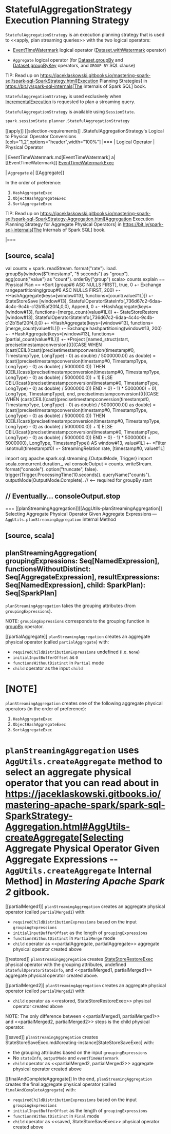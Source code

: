 # StatefulAggregationStrategy Execution Planning Strategy

`StatefulAggregationStrategy` is an execution planning strategy that is used to <<apply, plan streaming queries>> with the two logical operators:

* [EventTimeWatermark](EventTimeWatermark.md) logical operator ([Dataset.withWatermark](operators/withWatermark.md) operator)

* `Aggregate` logical operator (for [Dataset.groupBy](operators/groupBy.md) and [Dataset.groupByKey](operators/groupByKey.md) operators, and `GROUP BY` SQL clause)

TIP: Read up on https://jaceklaskowski.gitbooks.io/mastering-spark-sql/spark-sql-SparkStrategy.html[Execution Planning Strategies] in https://bit.ly/spark-sql-internals[The Internals of Spark SQL] book.

`StatefulAggregationStrategy` is used exclusively when [IncrementalExecution](IncrementalExecution.md) is requested to plan a streaming query.

`StatefulAggregationStrategy` is available using `SessionState`.

```scala
spark.sessionState.planner.StatefulAggregationStrategy
```

[[apply]]
[[selection-requirements]]
.StatefulAggregationStrategy's Logical to Physical Operator Conversions
[cols="1,2",options="header",width="100%"]
|===
| Logical Operator
| Physical Operator

| EventTimeWatermark.md[EventTimeWatermark]
a| [[EventTimeWatermark]] [EventTimeWatermarkExec](physical-operators/EventTimeWatermarkExec.md)

| `Aggregate`
a| [[Aggregate]]

In the order of preference:

1. `HashAggregateExec`
1. `ObjectHashAggregateExec`
1. `SortAggregateExec`

TIP: Read up on https://jaceklaskowski.gitbooks.io/mastering-spark-sql/spark-sql-SparkStrategy-Aggregation.html[Aggregation Execution Planning Strategy for Aggregate Physical Operators] in https://bit.ly/spark-sql-internals[The Internals of Spark SQL] book.

|===

[source, scala]
----
val counts = spark.
  readStream.
  format("rate").
  load.
  groupBy(window($"timestamp", "5 seconds") as "group").
  agg(count("value") as "count").
  orderBy("group")
scala> counts.explain
== Physical Plan ==
*Sort [group#6 ASC NULLS FIRST], true, 0
+- Exchange rangepartitioning(group#6 ASC NULLS FIRST, 200)
   +- *HashAggregate(keys=[window#13], functions=[count(value#1L)])
      +- StateStoreSave [window#13], StatefulOperatorStateInfo(<unknown>,736d67c2-6daa-4c4c-9c4b-c12b15af20f4,0,0), Append, 0
         +- *HashAggregate(keys=[window#13], functions=[merge_count(value#1L)])
            +- StateStoreRestore [window#13], StatefulOperatorStateInfo(<unknown>,736d67c2-6daa-4c4c-9c4b-c12b15af20f4,0,0)
               +- *HashAggregate(keys=[window#13], functions=[merge_count(value#1L)])
                  +- Exchange hashpartitioning(window#13, 200)
                     +- *HashAggregate(keys=[window#13], functions=[partial_count(value#1L)])
                        +- *Project [named_struct(start, precisetimestampconversion(((((CASE WHEN (cast(CEIL((cast((precisetimestampconversion(timestamp#0, TimestampType, LongType) - 0) as double) / 5000000.0)) as double) = (cast((precisetimestampconversion(timestamp#0, TimestampType, LongType) - 0) as double) / 5000000.0)) THEN (CEIL((cast((precisetimestampconversion(timestamp#0, TimestampType, LongType) - 0) as double) / 5000000.0)) + 1) ELSE CEIL((cast((precisetimestampconversion(timestamp#0, TimestampType, LongType) - 0) as double) / 5000000.0)) END + 0) - 1) * 5000000) + 0), LongType, TimestampType), end, precisetimestampconversion(((((CASE WHEN (cast(CEIL((cast((precisetimestampconversion(timestamp#0, TimestampType, LongType) - 0) as double) / 5000000.0)) as double) = (cast((precisetimestampconversion(timestamp#0, TimestampType, LongType) - 0) as double) / 5000000.0)) THEN (CEIL((cast((precisetimestampconversion(timestamp#0, TimestampType, LongType) - 0) as double) / 5000000.0)) + 1) ELSE CEIL((cast((precisetimestampconversion(timestamp#0, TimestampType, LongType) - 0) as double) / 5000000.0)) END + 0) - 1) * 5000000) + 5000000), LongType, TimestampType)) AS window#13, value#1L]
                           +- *Filter isnotnull(timestamp#0)
                              +- StreamingRelation rate, [timestamp#0, value#1L]

import org.apache.spark.sql.streaming.{OutputMode, Trigger}
import scala.concurrent.duration._
val consoleOutput = counts.
  writeStream.
  format("console").
  option("truncate", false).
  trigger(Trigger.ProcessingTime(10.seconds)).
  queryName("counts").
  outputMode(OutputMode.Complete).  // <-- required for groupBy
  start

// Eventually...
consoleOutput.stop
----

=== [[planStreamingAggregation]][[AggUtils-planStreamingAggregation]] Selecting Aggregate Physical Operator Given Aggregate Expressions — `AggUtils.planStreamingAggregation` Internal Method

[source, scala]
----
planStreamingAggregation(
  groupingExpressions: Seq[NamedExpression],
  functionsWithoutDistinct: Seq[AggregateExpression],
  resultExpressions: Seq[NamedExpression],
  child: SparkPlan): Seq[SparkPlan]
----

`planStreamingAggregation` takes the grouping attributes (from `groupingExpressions`).

NOTE: `groupingExpressions` corresponds to the grouping function in [groupBy](operators/groupBy.md) operator.

[[partialAggregate]]
`planStreamingAggregation` creates an aggregate physical operator (called `partialAggregate`) with:

* `requiredChildDistributionExpressions` undefined (i.e. `None`)
* `initialInputBufferOffset` as `0`
* `functionsWithoutDistinct` in `Partial` mode
* `child` operator as the input `child`

[NOTE]
====
`planStreamingAggregation` creates one of the following aggregate physical operators (in the order of preference):

1. `HashAggregateExec`
1. `ObjectHashAggregateExec`
1. `SortAggregateExec`

`planStreamingAggregation` uses `AggUtils.createAggregate` method to select an aggregate physical operator that you can read about in https://jaceklaskowski.gitbooks.io/mastering-apache-spark/spark-sql-SparkStrategy-Aggregation.html#AggUtils-createAggregate[Selecting Aggregate Physical Operator Given Aggregate Expressions -- `AggUtils.createAggregate` Internal Method] in *Mastering Apache Spark 2* gitbook.
====

[[partialMerged1]]
`planStreamingAggregation` creates an aggregate physical operator (called `partialMerged1`) with:

* `requiredChildDistributionExpressions` based on the input `groupingExpressions`
* `initialInputBufferOffset` as the length of `groupingExpressions`
* `functionsWithoutDistinct` in `PartialMerge` mode
* `child` operator as <<partialAggregate, partialAggregate>> aggregate physical operator created above

[[restored]]
`planStreamingAggregation` creates [StateStoreRestoreExec](physical-operators/StateStoreRestoreExec.md) physical operator with the grouping attributes, undefined `StatefulOperatorStateInfo`, and <<partialMerged1, partialMerged1>> aggregate physical operator created above.

[[partialMerged2]]
`planStreamingAggregation` creates an aggregate physical operator (called `partialMerged2`) with:

* `child` operator as <<restored, StateStoreRestoreExec>> physical operator created above

NOTE: The only difference between <<partialMerged1, partialMerged1>> and <<partialMerged2, partialMerged2>> steps is the child physical operator.

[[saved]]
`planStreamingAggregation` creates StateStoreSaveExec.md#creating-instance[StateStoreSaveExec] with:

* the grouping attributes based on the input `groupingExpressions`
* No `stateInfo`, `outputMode` and `eventTimeWatermark`
* `child` operator as <<partialMerged2, partialMerged2>> aggregate physical operator created above

[[finalAndCompleteAggregate]]
In the end, `planStreamingAggregation` creates the final aggregate physical operator (called `finalAndCompleteAggregate`) with:

* `requiredChildDistributionExpressions` based on the input `groupingExpressions`
* `initialInputBufferOffset` as the length of `groupingExpressions`
* `functionsWithoutDistinct` in `Final` mode
* `child` operator as <<saved, StateStoreSaveExec>> physical operator created above
